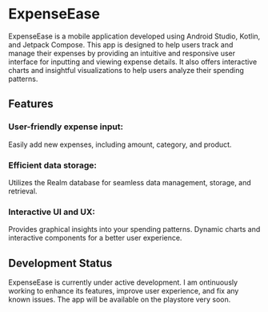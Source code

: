 # ExpenseEase

ExpenseEase is a mobile application developed using Android Studio, Kotlin, and Jetpack Compose. This app is designed to help users track and manage their expenses by providing an intuitive and responsive user interface for inputting and viewing expense details. It also offers interactive charts and insightful visualizations to help users analyze their spending patterns.

## Features

  ### User-friendly expense input:

  
   Easily add new expenses, including amount, category, and product.
  ###  Efficient data storage:
    
  Utilizes the Realm database for seamless data management, storage, and retrieval.
### Interactive UI and UX:
    
   Provides graphical insights into your spending patterns.
    Dynamic charts and interactive components for a better user experience.

## Development Status

ExpenseEase is currently under active development. I am ontinuously working to enhance its features, improve user experience, and fix any known issues. The app will be available on the playstore very soon.
